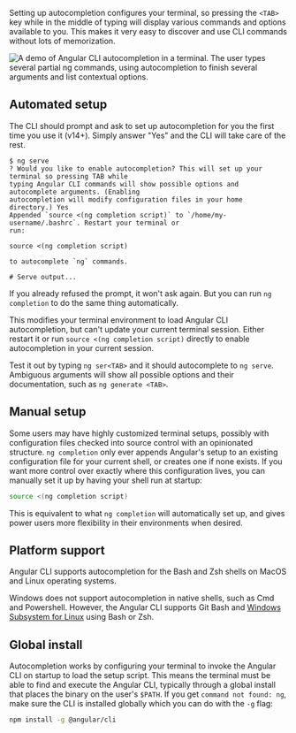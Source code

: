 Setting up autocompletion configures your terminal, so pressing the `<TAB>` key while in the middle
of typing will display various commands and options available to you. This makes it very easy to
discover and use CLI commands without lots of memorization.

![A demo of Angular CLI autocompletion in a terminal. The user types several partial `ng` commands,
using autocompletion to finish several arguments and list contextual options.
](/generated/images/guide/cli/completion.gif)

## Automated setup

The CLI should prompt and ask to set up autocompletion for you the first time you use it (v14+).
Simply answer "Yes" and the CLI will take care of the rest.

```
$ ng serve
? Would you like to enable autocompletion? This will set up your terminal so pressing TAB while
typing Angular CLI commands will show possible options and autocomplete arguments. (Enabling
autocompletion will modify configuration files in your home directory.) Yes
Appended `source <(ng completion script)` to `/home/my-username/.bashrc`. Restart your terminal or
run:

source <(ng completion script)

to autocomplete `ng` commands.

# Serve output...
```

If you already refused the prompt, it won't ask again. But you can run `ng completion` to
do the same thing automatically.

This modifies your terminal environment to load Angular CLI autocompletion, but can't update your
current terminal session. Either restart it or run `source <(ng completion script)` directly to
enable autocompletion in your current session.

Test it out by typing `ng ser<TAB>` and it should autocomplete to `ng serve`. Ambiguous arguments
will show all possible options and their documentation, such as `ng generate <TAB>`.

## Manual setup

Some users may have highly customized terminal setups, possibly with configuration files checked
into source control with an opinionated structure. `ng completion` only ever appends Angular's setup
to an existing configuration file for your current shell, or creates one if none exists. If you want
more control over exactly where this configuration lives, you can manually set it up by having your
shell run at startup:

```bash
source <(ng completion script)
```

This is equivalent to what `ng completion` will automatically set up, and gives power users more
flexibility in their environments when desired.

## Platform support

Angular CLI supports autocompletion for the Bash and Zsh shells on MacOS and Linux operating
systems.

Windows does not support autocompletion in native shells, such as Cmd and Powershell. However,
the Angular CLI supports Git Bash and
[Windows Subsystem for Linux](https://docs.microsoft.com/en-us/windows/wsl/) using Bash or Zsh.

## Global install

Autocompletion works by configuring your terminal to invoke the Angular CLI on startup to load the
setup script. This means the terminal must be able to find and execute the Angular CLI, typically
through a global install that places the binary on the user's `$PATH`. If you get
`command not found: ng`, make sure the CLI is installed globally which you can do with the `-g`
flag:

```bash
npm install -g @angular/cli
```
